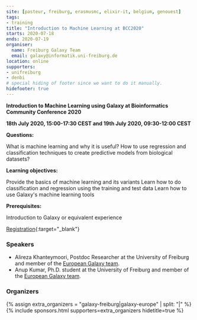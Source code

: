 ```yaml
---
site: [pasteur, freiburg, erasmusmc, elixir-it, belgium, genouest]
tags:
- training
title: "Introduction to Machine Learning at BCC2020"
starts: 2020-07-18
ends: 2020-07-19
organiser:
  name: Freiburg Galaxy Team
  email: galaxy@informatik.uni-freiburg.de
location: online
supporters:
- unifreiburg
- denbi
# special hiding of footer since we want to do it manually.
hidefooter: true
---
```



**Introduction to Machine Learning using Galaxy at Bioinformatics Community Conference 2020**

**18th July 2020, 15:00-17:30 CEST and 19th July 2020, 09:30-12:00 CEST** 

**Questions:**

What is machine learning and why it is useful?
How to use regression and classification techniques to create predictive models from biological datasets?

**Learning objectives:**

Provide the basics of machine learning and its variants
Learn how to do classification and regression using the training and test data
Learn how to use Galaxy's machine learning tools

**Prerequisites:**

Introduction to Galaxy or equivalent experience

[Registration](https://bcc2020.github.io){:target="_blank"}

### Speakers

* Alireza Khanteymoori, Postdoc Researcher at the University of Freiburg and member of the [European Galaxy team](https://usegalaxy-eu.github.io/freiburg/people).
* Anup Kumar, Ph.D. student at the University of Freiburg and member of the [European Galaxy team](https://usegalaxy-eu.github.io/freiburg/people).

### Organizers

{% assign extra_organizers =  "galaxy-freiburg|galaxy-europe" | split: "|"  %}
{% include sponsors.html supporters=extra_organizers hidetitle=true %}
